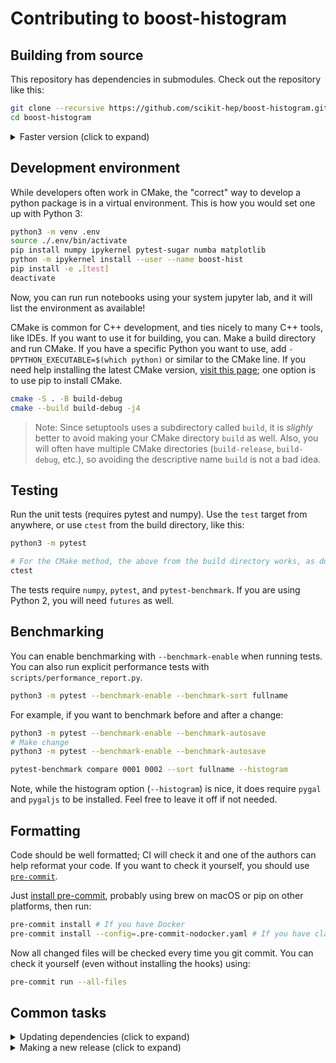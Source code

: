 # Contributing to boost-histogram


## Building from source

This repository has dependencies in submodules. Check out the repository like this:

```bash
git clone --recursive https://github.com/scikit-hep/boost-histogram.git
cd boost-histogram
```


<details><summary>Faster version (click to expand)</summary>

```bash
git clone https://github.com/scikit-hep/boost-histogram.git
cd boost-histogram
git submodule update --init --depth 10
```

</details>

## Development environment

While developers often work in CMake, the "correct" way to develop a python
package is in a virtual environment. This is how you would set one up with
Python 3:

```bash
python3 -m venv .env
source ./.env/bin/activate
pip install numpy ipykernel pytest-sugar numba matplotlib
python -m ipykernel install --user --name boost-hist
pip install -e .[test]
deactivate
```

Now, you can run run notebooks using your system jupyter lab, and it will list
the environment as available!

CMake is common for C++ development, and ties nicely to many C++ tools, like
IDEs. If you want to use it for building, you can. Make a build directory and
run CMake. If you have a specific Python you want to use, add
`-DPYTHON_EXECUTABLE=$(which python)` or similar to the CMake line. If you need
help installing the latest CMake version, [visit this
page](https://cliutils.gitlab.io/modern-cmake/chapters/intro/installing.html);
one option is to use pip to install CMake.

```bash
cmake -S . -B build-debug
cmake --build build-debug -j4
```

> Note: Since setuptools uses a subdirectory called `build`, it is *slighly*
> better to avoid making your CMake directory `build` as well. Also, you will
> often have multiple CMake directories (`build-release`, `build-debug`, etc.),
> so avoiding the descriptive name `build` is not a bad idea.

## Testing

Run the unit tests (requires pytest and numpy). Use the `test` target from
anywhere, or use `ctest` from the build directory, like this:

```bash
python3 -m pytest

# For the CMake method, the above from the build directory works, as does:
ctest
```

The tests require `numpy`, `pytest`, and `pytest-benchmark`. If you are using
Python 2, you will need `futures` as well.


## Benchmarking

You can enable benchmarking with `--benchmark-enable` when running tests. You
can also run explicit performance tests with `scripts/performance_report.py`.

```bash
python3 -m pytest --benchmark-enable --benchmark-sort fullname
```

For example, if you want to benchmark before and after a change:

```bash
python3 -m pytest --benchmark-enable --benchmark-autosave
# Make change
python3 -m pytest --benchmark-enable --benchmark-autosave

pytest-benchmark compare 0001 0002 --sort fullname --histogram
```

Note, while the histogram option (`--histogram`) is nice, it does require
`pygal` and `pygaljs` to be installed. Feel free to leave it off if not needed.

</details>

## Formatting

Code should be well formatted; CI will check it and one of the authors can help
reformat your code. If you want to check it yourself, you should use
[`pre-commit`](https://pre-commit.com).

Just [install pre-commit](https://pre-commit.com/#install), probably using brew
on macOS or pip on other platforms, then run:

```bash
pre-commit install # If you have Docker
pre-commit install --config=.pre-commit-nodocker.yaml # If you have clang-format 8
```

Now all changed files will be checked every time you git commit. You can check
it yourself (even without installing the hooks) using:

```bash
pre-commit run --all-files
```


## Common tasks


<details><summary>Updating dependencies (click to expand)</summary>

This will checkout new versions of the dependencies. Example given using the
fish shell.

```fish
for f in *
    cd $f
    git fetch
    git checkout boost-1.72.0 || echo "Not found"
    cd ..
end
```

</details>

<details><summary>Making a new release (click to expand)</summary>

- Finish merging open PRs that will go into VERSION
- Add most recent changes to the Changelog
    - Replace "in development" header with VERSION
- Bump version
    - Change in `boost_histogram/version.py`
    - Change banner in README to VERSION
- Sync master with develop through a PR
- Make sure the full wheel build runs on master without issues (will happen in
  previous step)
- Make the GitHub release in the GitHub UI. Copy the changelog entries and
  links for that version; this has to be done as part of the release and tag
  procedure for archival tools (Zenodo) to pick them up correctly. Titles
  should be roughly consistent. I like to give a little descriptive title after
  the version, though this was a massive release that touched almost every
  area.
    - Version tag should be `"v" + major + "." + minor + "." + patch`.
- This should trigger an Azure wheel build. Note the name of the build (should
  be the date plus a number)
- In the Azure web interface, go to release pipelines and click create release.
  Make sure the build it is pulling artifacts from matches the correct build
  (should always choose latest, which *should* be correct) See
  https://iscinumpy.gitlab.io/post/azure-devops-releases/ for details about
  Azure releases.
- Conda-forge will automatically make a PR to update a few hours later.


</details>
